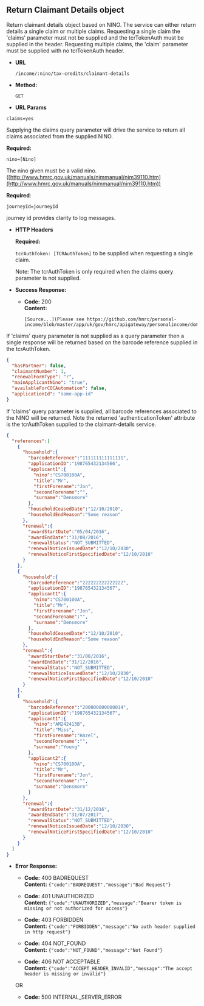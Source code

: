 Return Claimant Details object
----
  Return claimant details object based on NINO. The service can either return details a single claim or multiple claims.
  Requesting a single claim the 'claims' parameter must not be supplied and the tcrTokenAuth must be supplied in the header.
  Requesting multiple claims, the 'claim' parameter must be supplied with no tcrTokenAuth header.

* **URL**

  `/income/:nino/tax-credits/claimant-details`

* **Method:**
  
  `GET`

*  **URL Params**

  `claims=yes`

   Supplying the claims query parameter will drive the service to return all claims associated from the supplied NINO.


   **Required:**
 
   `nino=[Nino]`
   
   The nino given must be a valid nino. ([http://www.hmrc.gov.uk/manuals/nimmanual/nim39110.htm](http://www.hmrc.gov.uk/manuals/nimmanual/nim39110.htm))

   **Required**:
   
   `journeyId=journeyId`
   
   journey id provides clarity to log messages.
   
*  **HTTP Headers**

   **Required:**
 
   `tcrAuthToken: [TCRAuthToken]` to be supplied when requesting a single claim.

   Note: The tcrAuthToken is only required when the claims query parameter is not supplied.

* **Success Response:**

  * **Code:** 200 <br />
    **Content:**

        [Source...](Please see https://github.com/hmrc/personal-income/blob/master/app/uk/gov/hmrc/apigateway/personalincome/domain/Renewals.scala#L55)

If 'claims' query parameter is not supplied as a query parameter then a single response will be returned based on the barcode reference supplied in the tcrAuthToken.

```json
{
  "hasPartner": false,
  "claimantNumber": 1,
  "renewalFormType": "r",
  "mainApplicantNino": "true",
  "availableForCOCAutomation": false,
  "applicationId": "some-app-id"
}
```

If 'claims' query parameter is supplied, all barcode references associated to the NINO will be returned.
Note the returned 'authenticationToken' attribute is the tcrAuthToken supplied to the claimant-details service.

```json
{
  "references":[
    {
      "household":{
        "barcodeReference":"111111111111111",
        "applicationID":"198765432134566",
        "applicant1":{
          "nino":"CS700100A",
          "title":"Mr",
          "firstForename":"Jon",
          "secondForename":"",
          "surname":"Densmore"
        },
        "householdCeasedDate":"12/10/2010",
        "householdEndReason":"Some reason"
      },
      "renewal":{
        "awardStartDate":"05/04/2016",
        "awardEndDate":"31/08/2016",
        "renewalStatus":"NOT_SUBMITTED",
        "renewalNoticeIssuedDate":"12/10/2030",
        "renewalNoticeFirstSpecifiedDate":"12/10/2010"
      }
    },
    {
      "household":{
        "barcodeReference":"222222222222222",
        "applicationID":"198765432134567",
        "applicant1":{
          "nino":"CS700100A",
          "title":"Mr",
          "firstForename":"Jon",
          "secondForename":"",
          "surname":"Densmore"
        },
        "householdCeasedDate":"12/10/2010",
        "householdEndReason":"Some reason"
      },
      "renewal":{
        "awardStartDate":"31/08/2016",
        "awardEndDate":"31/12/2016",
        "renewalStatus":"NOT_SUBMITTED",
        "renewalNoticeIssuedDate":"12/10/2030",
        "renewalNoticeFirstSpecifiedDate":"12/10/2010"
      }
    },
    {
      "household":{
        "barcodeReference":"200000000000014",
        "applicationID":"198765432134567",
        "applicant1":{
          "nino":"AM242413B",
          "title":"Miss",
          "firstForename":"Hazel",
          "secondForename":"",
          "surname":"Young"
        },
        "applicant2":{
          "nino":"CS700100A",
          "title":"Mr",
          "firstForename":"Jon",
          "secondForename":"",
          "surname":"Densmore"
        }
      },
      "renewal":{
        "awardStartDate":"31/12/2016",
        "awardEndDate":"31/07/2017",
        "renewalStatus":"NOT_SUBMITTED",
        "renewalNoticeIssuedDate":"12/10/2030",
        "renewalNoticeFirstSpecifiedDate":"12/10/2010"
      }
    }
  ]
}
```


* **Error Response:**

  * **Code:** 400 BADREQUEST <br />
    **Content:** `{"code":"BADREQUEST","message":"Bad Request"}`

  * **Code:** 401 UNAUTHORIZED <br />
    **Content:** `{"code":"UNAUTHORIZED","message":"Bearer token is missing or not authorized for access"}`

  * **Code:** 403 FORBIDDEN <br />
    **Content:** `{"code":"FORBIDDEN","message":"No auth header supplied in http request"}`
    
  * **Code:** 404 NOT_FOUND <br />
    **Content:** `{"code":"NOT_FOUND","message":"Not Found"}`

  * **Code:** 406 NOT ACCEPTABLE <br />
    **Content:** `{"code":"ACCEPT_HEADER_INVALID","message":"The accept header is missing or invalid"}`

  OR

  * **Code:** 500 INTERNAL_SERVER_ERROR <br />


